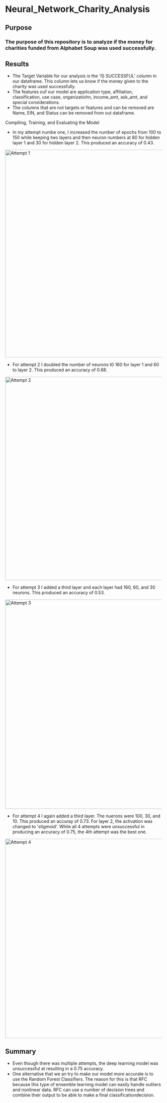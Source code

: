 # Neural_Network_Charity_Analysis
## Purpose 
### The purpose of this repository is to analyze if the money for charities funded from Alphabet Soup was used successfully. 
## Results
* The Target Variable for our analysis is the 'IS SUCCESSFUL' column in our dataframe. This column lets us know if the money given to the charity was used successfully. 
* The features ouf our model are application type, affiliation, classification, use case, organizatiohn, income_amt, ask_amt, and special considerations. 
* The columns that are not targets or features and can be removed are Name, EIN, and Status can be removed from out dataframe. 

Compiling, Training, and Evaluating the Model
* In my attempt numbe one, I increased the number of epochs from 100 to 150 while keeping two layers and then neuron numbers at 80 for hidden layer 1 and 30 for hidden layer 2. This produced an accuracy of 0.43. 
<img width="668" alt="Attempt 1" src="https://user-images.githubusercontent.com/100246124/177197450-2a35c04a-50bd-4176-ab1c-3c55702a7de8.png">

* For attempt 2 I doubled the number of neurons t0 160 for layer 1 and 60 to layer 2. This produced an accuracy of 0.68. 
<img width="654" alt="Attempt 2" src="https://user-images.githubusercontent.com/100246124/177197481-6092e114-a906-43cb-8d95-8db80f52d3e7.png">

* For attempt 3 I added a third layer and each layer had 160, 60, and 30 neurons. This produced an accuracy of 0.53. 
<img width="673" alt="Attempt 3" src="https://user-images.githubusercontent.com/100246124/177197486-c94a9a33-548d-4536-96be-b5b3d93bab13.png">

* For attempt 4 I again added a third layer. The nuerons were 100, 30, and 10. This produced an accuray of 0.73. For layer 2, the activation was changed to 'stigmoid'. While all 4 attempts were unsuccessful in producing an accuracy of 0.75, the 4th attempt was the best one. 
<img width="641" alt="Attempt 4" src="https://user-images.githubusercontent.com/100246124/177197489-a2f37c28-d14f-4557-a592-334042131857.png">

## Summary 
* Even though there was multiple attempts, the deep learning model was unsuccessful at resulting in a 0.75 accuracy. 
* One alternative that we an try to make our model more accurate is to use the Random Forest Classifiers. The reason for this is that RFC because this type of ensemble learning model can easily handle outliers and nonlinear data. RFC can use a number of decision trees and combine their output to be able to make a final classificationdecision. 
